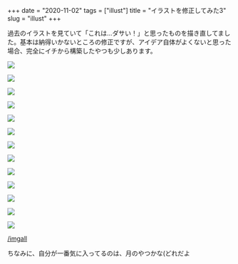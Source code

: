 +++
date = "2020-11-02"
tags = ["illust"]
title = "イラストを修正してみた3"
slug = "illust"
+++

過去のイラストを見ていて「これは...ダサい！」と思ったものを描き直してました。基本は納得いかないところの修正ですが、アイデア自体がよくないと思った場合、完全にイチから構築したやつも少しあります。

![](/img/yui_17.png)

![](/img/yui_18.png)

![](/img/yui_24.png)

![](/img/yui_25.png)

![](/img/yui_34.png)

![](/img/yui_35.png)

![](/img/yui_36.png)

![](/img/yui_38.png)

![](/img/yui_39.png)

![](/img/yui_41.png)

![](/img/yui_42.png)

![](/img/yui_43.png)

![](/img/yui_44.png)

[/imgall](/imgall/)

ちなみに、自分が一番気に入ってるのは、月のやつかな(どれだよ

